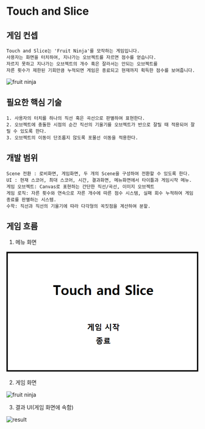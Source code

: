 # Touch and Slice

## 게임 컨셉
```
Touch and Slice는 'Fruit Ninja'를 모작하는 게임입니다. 
사용자는 화면을 터치하여, 지나가는 오브젝트를 자르면 점수를 얻습니다. 
자르지 못하고 지나가는 오브젝트의 개수 혹은 잘라서는 안되는 오브젝트를 
자른 횟수가 제한된 기회만큼 누적되면 게임은 종료되고 현재까지 획득한 점수를 보여줍니다.
```
![fruit ninja](https://www.windowscentral.com/sites/wpcentral.com/files/styles/large/public/postimages/5516/FruitNinja.jpg)

## 필요한 핵심 기술
```
1. 사용자의 터치를 하나의 직선 혹은 곡선으로 판별하여 표현한다.
2. 오브젝트에 충돌한 시점의 순간 직선의 기울기를 오브젝트가 반으로 잘릴 때 적용되어 잘릴 수 있도록 한다.
3. 오브젝트의 이동이 단조롭지 않도록 포물선 이동을 적용한다.
```

## 개발 범위
```
Scene 전환 : 로비화면, 게임화면, 두 개의 Scene을 구성하여 전환할 수 있도록 한다.
UI : 현재 스코어, 최대 스코어, 시간, 결과화면, 메뉴화면에서 타이틀과 게임시작 메뉴.
게임 오브젝트: Canvas로 표현하는 간단한 직선/곡선, 이미지 오브젝트
게임 로직: 자른 횟수와 연속으로 자른 개수에 따른 점수 시스템, 실패 회수 누적하여 게임 종료를 판별하는 시스템.
수학: 직선과 직선의 기울기에 따라 다각형의 꼭짓점을 계산하여 분할.
```

## 게임 흐름
1. 메뉴 화면

![menu](../image/menu.png)

2. 게임 화면

![fruit ninja](https://www.windowscentral.com/sites/wpcentral.com/files/styles/large/public/postimages/5516/FruitNinja.jpg)

3. 결과 UI(게임 화면에 속함)

![result](https://appsgag.com/screenshots/1604218993.fruitninja-apk-install.jpg)
